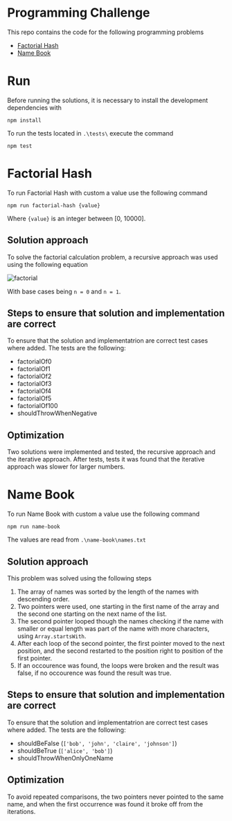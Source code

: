 # Programming Challenge

This repo contains the code for the following programming problems
- [Factorial Hash](#factorial-hash)
- [Name Book](#name-book)

# Run
Before running the solutions, it is necessary to install the development dependencies with

```
npm install
```

To run the tests located in `.\tests\` execute the command

```
npm test
```


# Factorial Hash <a name="factorial-hash"></a>

To run Factorial Hash with custom a value use the following command
```
npm run factorial-hash {value}
```
Where `{value}` is an integer between [0, 10000].

## Solution approach
To solve the factorial calculation problem, a recursive approach was used using the following equation

![factorial](https://latex.codecogs.com/gif.latex?n!=n\cdot&space;(n-1)!)

With base cases being `n = 0` and `n = 1`.

## Steps to ensure that solution and implementation are correct
To ensure that the solution and implementatrion are correct test cases where added.
The tests are the following:
- factorialOf0
- factorialOf1
- factorialOf2
- factorialOf3
- factorialOf4
- factorialOf5
- factorialOf100
- shouldThrowWhenNegative


## Optimization
Two solutions were implemented and tested, the recursive approach and the iterative approach. After tests, tests it was found that the iterative approach was slower for larger numbers.

# Name Book <a name="name-book"></a>

To run Name Book with custom a value use the following command
```
npm run name-book
```
The values are read from `.\name-book\names.txt`

## Solution approach
This problem was solved using the following steps
1. The array of names was sorted by the length of the names with descending order.
2. Two pointers were used, one starting in the first name of the array and the second one starting on the next name of the list.
3. The second pointer looped though the names checking if the name with smaller or equal length was part of the name with more characters, using `Array.startsWith`.
4. After each loop of the second pointer, the first pointer moved to the next position, and the second restarted to the position right to position of the first pointer.
5. If an occourence was found, the loops were broken and the result was false, if no occourence was found the result was true.


## Steps to ensure that solution and implementation are correct
To ensure that the solution and implementatrion are correct test cases where added.
The tests are the following:
- shouldBeFalse (`['bob', 'john', 'claire', 'johnson']`)
- shouldBeTrue  (`['alice', 'bob']`)
- shouldThrowWhenOnlyOneName

## Optimization
To avoid repeated comparisons, the two pointers never pointed to the same name, and when the first occurrence was found it broke off from the iterations.


